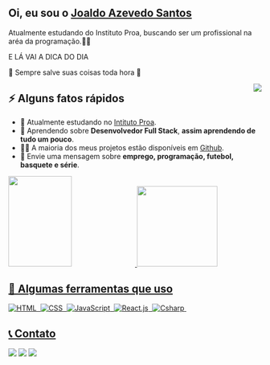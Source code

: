 <h2>Oi, eu sou o <a href="https://stanleylim.me/">Joaldo Azevedo Santos</a></h2>
<p>Atualmente estudando do Instituto Proa, buscando ser um profissional na aréa da programação.👨‍💻</p>

<p>E LÁ VAI A DICA DO DIA</p>
<p>💢 Sempre salve suas coisas toda hora 💢</p>
<img align="right" src="https://global.discourse-cdn.com/nubank/original/4X/7/a/a/7aa1c6d6b121fffe849a7c3313c7f22036df184c.gif" />
<h2>⚡️ Alguns fatos rápidos</h2>
<ul>
<li>🔭 Atualmente estudando no <a href="https://www.proa.org.br">Intituto Proa</a>.</li>
<li>🧐 Aprendendo sobre <strong>Desenvolvedor Full Stack</strong>, <strong>assim aprendendo de tudo um pouco</strong>.</li>
<li>👨‍💻 A maioria dos meus projetos estão disponíveis em <a href="https://github.com/JoaldoSanth">Github</a>.</li>
<li>💬 Envie uma mensagem sobre <strong>emprego, programação, futebol, basquete e série</strong>.</li>
</ul>
<div>
  <a href="https://github.com/JoaldoSanth">
  <img height="180em" width="50%"src="https://github-readme-stats.vercel.app/api?username=JoaldoSanth&show_icons=true&theme=tokyonight&include_all_commits=true&count_private=true">
  <img height="160em" src="https://github-readme-stats.vercel.app/api/top-langs/?username=JoaldoSanth&layout=compact&langs_count=7&theme=tokyonight">
</div>
<h2>🚀 Algumas ferramentas que uso</h2>
    
![HTML](https://img.shields.io/badge/HTML5-E34F26?style=for-the-badge&logo=html5&logoColor=white)&nbsp;
![CSS](https://img.shields.io/badge/CSS3-1572B6?style=for-the-badge&logo=css3&logoColor=white)&nbsp;
![JavaScript](https://img.shields.io/badge/JavaScript-F7DF1E?style=for-the-badge&logo=javascript&logoColor=black)&nbsp;
![React.js](https://img.shields.io/badge/React-20232A?style=for-the-badge&logo=react&logoColor=61DAFB)&nbsp;
![Csharp](https://img.shields.io/badge/C%23-239120?style=for-the-badge&logo=c-sharp&logoColor=white)&nbsp;

<h2>📞 Contato</h2>
<div> 
<a href="https://www.instagram.com/joaldo_santh/" target="_blank"><img src="https://img.shields.io/badge/-Instagram-%23E4405F?style=for-the-badge&logo=instagram&logoColor=white"></a>
<a href = "mailto:contato.joaldosant3@gmail.com"> <img src="https://img.shields.io/badge/-Gmail-%23333?style=for-the-badge&logo=gmail&logoColor=white" target="_blank"></a>
<a href="https://www.linkedin.com/in/joaldo-santos-b173722b8/" target="_blank"><img src="https://img.shields.io/badge/-LinkedIn-%230077B5?style=for-the-badge&logo=linkedin&logoColor=white"  target="_blank"></a> 

 </div>


<p align="left">

</p>

